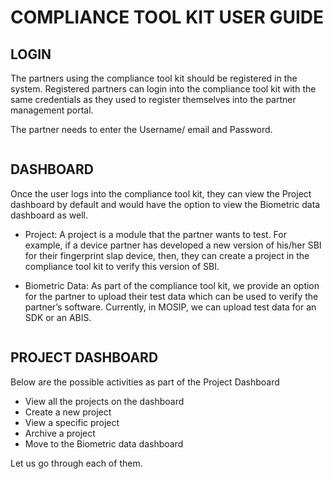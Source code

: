 # COMPLIANCE TOOL KIT USER GUIDE

## LOGIN

The partners using the compliance tool kit should be registered in the system. Registered partners can login into the compliance tool kit with the same credentials as they used to register themselves into the partner management portal.

The partner needs to enter the Username/ email and Password.

<image>

## DASHBOARD
  
Once the user logs into the compliance tool kit, they can view the Project dashboard by default and would have the option to view the Biometric data dashboard as well.
 
* Project: A project is a module that the partner wants to test. For example, if a device partner has developed a new version of his/her SBI for their fingerprint slap device, then, they can create a project in the compliance tool kit to verify this version of SBI.  

* Biometric Data: As part of the compliance tool kit, we provide an option for the partner to upload their test data which can be used to verify the partner’s software. Currently, in MOSIP, we can upload test data for an SDK or an ABIS.
  
<image>

## PROJECT DASHBOARD
  
Below are the possible activities as part of the Project Dashboard

* View all the projects on the dashboard
* Create a new project
* View a specific project
* Archive a project
* Move to the Biometric data dashboard
  
Let us go through each of them.
  
### 
